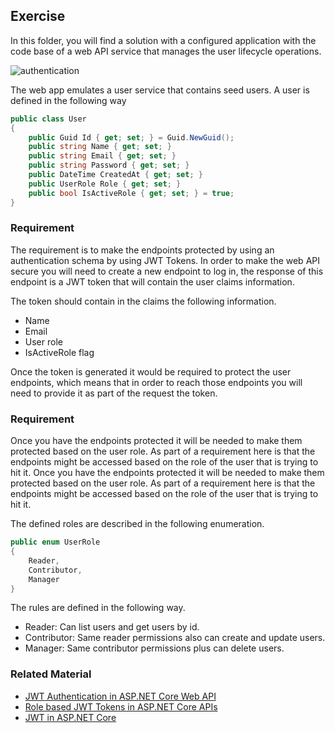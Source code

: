 ## Exercise

In this folder, you will find a solution with a configured application with the code base of a web API service that manages the user lifecycle operations.

![authentication](jwtuserswagger.png)

The web app emulates a user service that contains seed users. A user is defined in the following way

```c#
public class User
{
    public Guid Id { get; set; } = Guid.NewGuid();
    public string Name { get; set; }
    public string Email { get; set; }
    public string Password { get; set; }
    public DateTime CreatedAt { get; set; }
    public UserRole Role { get; set; }
    public bool IsActiveRole { get; set; } = true;
}
```

### Requirement
The requirement is to make the endpoints protected by using an authentication schema by using JWT Tokens.
In order to make the web API secure you will need to create a new endpoint to log in, the response of this endpoint is a JWT token that will contain the user claims information.

The token should contain in the claims the following information.
- Name
- Email
- User role
- IsActiveRole flag

Once the token is generated it would be required to protect the user endpoints, which means that in order to reach those endpoints you will need to provide it as part of the request the token.

### Requirement
Once you have the endpoints protected it will be needed to make them protected based on the user role. As part of a requirement here is that the endpoints might be accessed based on the role of the user that is trying to hit it.
Once you have the endpoints protected it will be needed to make them protected based on the user role. As part of a requirement here is that the endpoints might be accessed based on the role of the user that is trying to hit it.

The defined roles are described in the following enumeration.

```c#
public enum UserRole
{
    Reader,
    Contributor,
    Manager
}
```

The rules are defined in the following way.

- Reader: Can list users and get users by id.
- Contributor: Same reader permissions also can create and update users.
- Manager: Same contributor permissions plus can delete users.

### Related Material
- [JWT Authentication in ASP.NET Core Web API](https://code-maze.com/authentication-aspnetcore-jwt-1/)
- [Role based JWT Tokens in ASP.NET Core APIs](https://weblog.west-wind.com/posts/2021/Mar/09/Role-based-JWT-Tokens-in-ASPNET-Core)
- [JWT in ASP.NET Core](https://www.c-sharpcorner.com/article/jwt-json-web-token-authentication-in-asp-net-core/)
